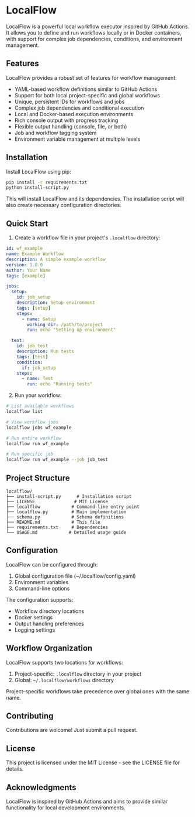 # LocalFlow

LocalFlow is a powerful local workflow executor inspired by GitHub Actions. It allows you to define and run workflows locally or in Docker containers, with support for complex job dependencies, conditions, and environment management.

## Features

LocalFlow provides a robust set of features for workflow management:

- YAML-based workflow definitions similar to GitHub Actions
- Support for both local project-specific and global workflows
- Unique, persistent IDs for workflows and jobs
- Complex job dependencies and conditional execution
- Local and Docker-based execution environments
- Rich console output with progress tracking
- Flexible output handling (console, file, or both)
- Job and workflow tagging system
- Environment variable management at multiple levels

## Installation

Install LocalFlow using pip:

```bash
pip install -r requirements.txt
python install-script.py
```

This will install LocalFlow and its dependencies. The installation script will also create necessary configuration directories.

## Quick Start

1. Create a workflow file in your project's `.localflow` directory:

```yaml
id: wf_example
name: Example Workflow
description: A simple example workflow
version: 1.0.0
author: Your Name
tags: [example]

jobs:
  setup:
    id: job_setup
    description: Setup environment
    tags: [setup]
    steps:
      - name: Setup
        working_dir: /path/to/project
        run: echo "Setting up environment"

  test:
    id: job_test
    description: Run tests
    tags: [test]
    condition:
      if: job_setup
    steps:
      - name: Test
        run: echo "Running tests"
```

2. Run your workflow:

```bash
# List available workflows
localflow list

# View workflow jobs
localflow jobs wf_example

# Run entire workflow
localflow run wf_example

# Run specific job
localflow run wf_example --job job_test
```

## Project Structure

```
localflow/
├── install-script.py      # Installation script
├── LICENSE               # MIT License
├── localflow            # Command-line entry point
├── localflow.py         # Main implementation
├── schema.py            # Schema definitions
├── README.md            # This file
├── requirements.txt     # Dependencies
└── USAGE.md            # Detailed usage guide
```

## Configuration

LocalFlow can be configured through:

1. Global configuration file (~/.localflow/config.yaml)
2. Environment variables
3. Command-line options

The configuration supports:

- Workflow directory locations
- Docker settings
- Output handling preferences
- Logging settings

## Workflow Organization

LocalFlow supports two locations for workflows:

1. Project-specific: `.localflow` directory in your project
2. Global: `~/.localflow/workflows` directory

Project-specific workflows take precedence over global ones with the same name.

## Contributing

Contributions are welcome! Just submit a pull request.

## License

This project is licensed under the MIT License - see the LICENSE file for details.

## Acknowledgments

LocalFlow is inspired by GitHub Actions and aims to provide similar functionality for local development environments.
